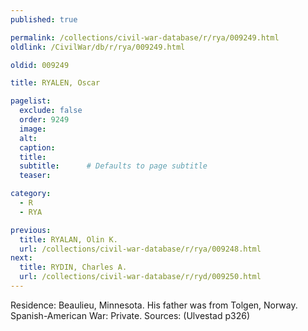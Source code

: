 ```yaml
---
published: true

permalink: /collections/civil-war-database/r/rya/009249.html
oldlink: /CivilWar/db/r/rya/009249.html

oldid: 009249

title: RYALEN, Oscar

pagelist:
  exclude: false
  order: 9249
  image: 
  alt:
  caption:
  title:
  subtitle:      # Defaults to page subtitle
  teaser:

category: 
  - R 
  - RYA

previous:
  title: RYALAN, Olin K.
  url: /collections/civil-war-database/r/rya/009248.html  
next:
  title: RYDIN, Charles A.
  url: /collections/civil-war-database/r/ryd/009250.html   
---
```

Residence: Beaulieu, Minnesota. His father was from Tolgen, Norway. Spanish-American War: Private. Sources: (Ulvestad p326)